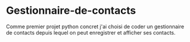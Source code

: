 # Gestionnaire-de-contacts
Comme premier projet python concret j'ai choisi de coder un gestionnaire de contacts depuis lequel on peut enregistrer et afficher ses contacts.
